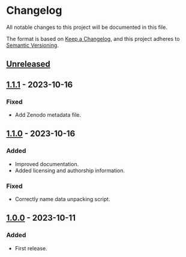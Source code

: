 # Changelog

All notable changes to this project will be documented in this file.

The format is based on [Keep a Changelog](https://keepachangelog.com/en/1.0.0/),
and this project adheres to [Semantic Versioning](https://semver.org/spec/v2.0.0.html).

## [Unreleased]

## [1.1.1] - 2023-10-16

### Fixed

- Add Zenodo metadata file.

## [1.1.0] - 2023-10-16

### Added

- Improved documentation.
- Added licensing and authorship information.

### Fixed

- Correctly name data unpacking script.

## [1.0.0] - 2023-10-11

### Added

- First release.

[unreleased]: https://github.com/breviloquia-italica/pipeline/compare/v1.1.1...HEAD
[1.1.1]: https://github.com/breviloquia-italica/pipeline/compare/v1.1.0...v1.1.1
[1.1.0]: https://github.com/breviloquia-italica/pipeline/compare/v1.0.0...v1.1.0
[1.0.0]: https://github.com/breviloquia-italica/pipeline/releases/tag/v1.0.0
